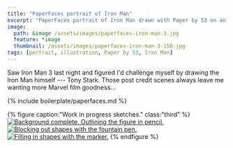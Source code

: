 ```yaml
---
title: "PaperFaces portrait of Iron Man"
excerpt: "PaperFaces portrait of Iron Man drawn with Paper by 53 on an iPad."
image: 
  path: &image /assets/images/paperfaces-iron-man-3.jpg 
  feature: *image
  thumbnail: /assets/images/paperfaces-iron-man-3-150.jpg
tags: [portrait, illustration, Paper by 53, Iron Man]
---
```


Saw Iron Man 3 last night and figured I'd challenge myself by drawing the Iron Man himself --- Tony Stark. Those post credit scenes always leave me wanting more Marvel film goodness…

{% include boilerplate/paperfaces.md %}

{% figure caption:"Work in progress sketches." class:"third" %}
[![Background complete. Outlining the figure in pencil.](/assets/images/paperfaces-iron-man-3-wip-1-230.jpg)](/assets/images/paperfaces-iron-man-3-wip-1-lg.jpg)
[![Blocking out shapes with the fountain pen.](/assets/images/paperfaces-iron-man-3-wip-2-230.jpg)](/assets/images/paperfaces-iron-man-3-wip-2-lg.jpg)
[![Filling in shapes with the marker.](/assets/images/paperfaces-iron-man-3-wip-3-230.jpg)](/assets/images/paperfaces-iron-man-3-wip-3-lg.jpg)
{% endfigure %}
